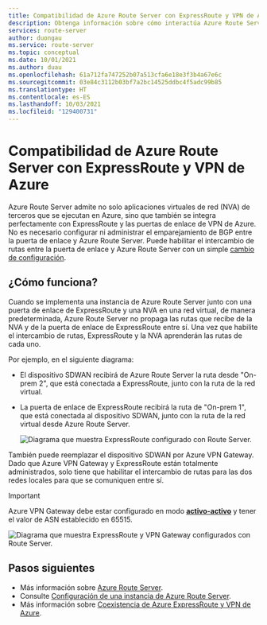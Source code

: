 ```yaml
---
title: Compatibilidad de Azure Route Server con ExpressRoute y VPN de Azure
description: Obtenga información sobre cómo interactúa Azure Route Server con ExpressRoute y las puertas de enlace de VPN de Azure.
services: route-server
author: duongau
ms.service: route-server
ms.topic: conceptual
ms.date: 10/01/2021
ms.author: duau
ms.openlocfilehash: 61a712fa747252b07a513cfa6e18e3f3b4a67e6c
ms.sourcegitcommit: 03e84c3112b03bf7a2bc14525ddbc4f5adc99b85
ms.translationtype: HT
ms.contentlocale: es-ES
ms.lasthandoff: 10/03/2021
ms.locfileid: "129400731"
---
```

# <a name="about-azure-route-server-support-for-expressroute-and-azure-vpn"></a>Compatibilidad de Azure Route Server con ExpressRoute y VPN de Azure

Azure Route Server admite no solo aplicaciones virtuales de red (NVA) de terceros que se ejecutan en Azure, sino que también se integra perfectamente con ExpressRoute y las puertas de enlace de VPN de Azure. No es necesario configurar ni administrar el emparejamiento de BGP entre la puerta de enlace y Azure Route Server. Puede habilitar el intercambio de rutas entre la puerta de enlace y Azure Route Server con un simple [cambio de configuración](quickstart-configure-route-server-powershell.md#route-exchange).


## <a name="how-does-it-work"></a>¿Cómo funciona?

Cuando se implementa una instancia de Azure Route Server junto con una puerta de enlace de ExpressRoute y una NVA en una red virtual, de manera predeterminada, Azure Route Server no propaga las rutas que recibe de la NVA y de la puerta de enlace de ExpressRoute entre sí. Una vez que habilite el intercambio de rutas, ExpressRoute y la NVA aprenderán las rutas de cada uno.

Por ejemplo, en el siguiente diagrama:

* El dispositivo SDWAN recibirá de Azure Route Server la ruta desde "On-prem 2", que está conectada a ExpressRoute, junto con la ruta de la red virtual.

* La puerta de enlace de ExpressRoute recibirá la ruta de "On-prem 1", que está conectada al dispositivo SDWAN, junto con la ruta de la red virtual desde Azure Route Server.

    ![Diagrama que muestra ExpressRoute configurado con Route Server.](./media/expressroute-vpn-support/expressroute-with-route-server.png)

También puede reemplazar el dispositivo SDWAN por Azure VPN Gateway. Dado que Azure VPN Gateway y ExpressRoute están totalmente administrados, solo tiene que habilitar el intercambio de rutas para las dos redes locales para que se comuniquen entre sí.

> [!IMPORTANT] 
> Azure VPN Gateway debe estar configurado en modo [**activo-activo**](../vpn-gateway/vpn-gateway-activeactive-rm-powershell.md) y tener el valor de ASN establecido en 65515.
>

![Diagrama que muestra ExpressRoute y VPN Gateway configurados con Route Server.](./media/expressroute-vpn-support/expressroute-and-vpn-with-route-server.png)

## <a name="next-steps"></a>Pasos siguientes

- Más información sobre [Azure Route Server](route-server-faq.md).
- Consulte [Configuración de una instancia de Azure Route Server](quickstart-configure-route-server-powershell.md).
- Más información sobre [Coexistencia de Azure ExpressRoute y VPN de Azure](../expressroute/expressroute-howto-coexist-resource-manager.md).
